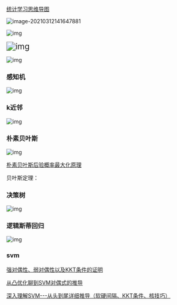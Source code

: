 [统计学习思维导图](https://www.jiqizhixin.com/articles/2018-07-23-7)

![image-20210312141647881](https://xy-cloud-images.oss-cn-shanghai.aliyuncs.com/img/image-20210312141647881.png)

![img](https://xy-cloud-images.oss-cn-shanghai.aliyuncs.com/img/统计学习概论.png)

<img src="https://xy-cloud-images.oss-cn-shanghai.aliyuncs.com/img/1532329381742.png" alt="img" style="zoom:150%;" />

![img](https://xy-cloud-images.oss-cn-shanghai.aliyuncs.com/img/1532329440949.png)

### 感知机

![img](https://xy-cloud-images.oss-cn-shanghai.aliyuncs.com/img/1532329563404.png)



### k近邻

![img](https://xy-cloud-images.oss-cn-shanghai.aliyuncs.com/img/1532329807867.png)

### 朴素贝叶斯

![img](https://xy-cloud-images.oss-cn-shanghai.aliyuncs.com/img/1532329876793.png)

[朴素贝叶斯后验概率最大化原理](https://blog.csdn.net/rea_utopia/article/details/78881415)

贝叶斯定理：

### 决策树

![img](https://xy-cloud-images.oss-cn-shanghai.aliyuncs.com/img/1532330978739.png)

### 逻辑斯蒂回归

![img](https://xy-cloud-images.oss-cn-shanghai.aliyuncs.com/img/1532331041221.png)

### svm

 

[强对偶性、弱对偶性以及KKT条件的证明](https://blog.csdn.net/Cyril_KI/article/details/107741019)

[从凸优化聊到SVM对偶式的推导](https://zhuanlan.zhihu.com/p/91267375)

[深入理解SVM---从头到尾详细推导（软硬间隔、KKT条件、核技巧）](https://blog.csdn.net/Cyril_KI/article/details/107601621)